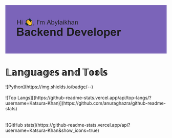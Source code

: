 ![](https://github.com/Katsura-Khan/Katsura-Khan/blob/main/header.png)
<h1>𝕃𝕒𝕟𝕘𝕦𝕒𝕘𝕖𝕤 𝕒𝕟𝕕 𝕋𝕠𝕠𝕝𝕤</h1>
![Python](https://img.shields.io/badge/<LABEL>-<MESSAGE>-<COLOR>)
<br>
<br>
![Top Langs][(https://github-readme-stats.vercel.app/api/top-langs/?username=Katsura-Khan)](https://github.com/anuraghazra/github-readme-stats)
<br>
<br>
<br>
![GitHub stats](https://github-readme-stats.vercel.app/api?username=Katsura-Khan&show_icons=true)  



